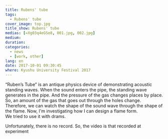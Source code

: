 ```yaml
---
title: Rubens' tube
tags:
  - Rubens' tube
cover_image: top.jpg
title_show: Rubens' tube
medias: [=Xg03q4eGSo8, 001.jpg, 002.jpg]
medium: 
duration:
categories:
  - news
  - [work, other]
lang: en
date: 2017-10-01 09:30:45
where: Kyushu University Festival 2017
---
```

<p>“Ruben’s Tube” is an antique physics device of demonstrating acoustic standing waves. When the sound enters the pipe, the standing wave generates in the pipe. And the pressure of the gas changes places by place. So, an amount of the gas that goes out through the holes change. Therefore, we can watch the shape of the sound wave through the shape of the flame. Now, I'm investigating how I can design a flame form.
<br>We tried to use it with drams.</p>
<p>Unfortunately, there is no record. So, the video is that recorded at experiment</p>
<!--
# Tag Plugins
## Image
{% img [class names] /path/to/image [width] [height] "title text 'alt text'" %}

## Link
{% link text url [external] [title] %}

## YouTube
{% youtube video_id %}

## Vimeo
{% vimeo video_id [width] [height] %}

<!-- more -->

